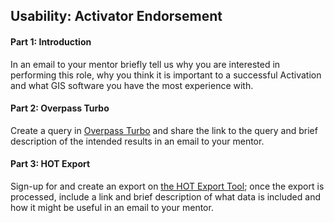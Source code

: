 ## Usability: Activator Endorsement

#### Part 1: Introduction
In an email to your mentor briefly tell us why you are interested in performing this role, why you think it is important to a successful Activation and what GIS software you have the most experience with.

#### Part 2: Overpass Turbo
Create a query in [Overpass Turbo](http://overpass-turbo.eu/) and share the link to the query and brief description of the intended results in an email to your mentor.

#### Part 3: HOT Export
Sign-up for and create an export on [the HOT Export Tool](http://export.hotosm.org); once the export is processed, include a link and brief description of what data is included and how it might be useful in an email to your mentor.